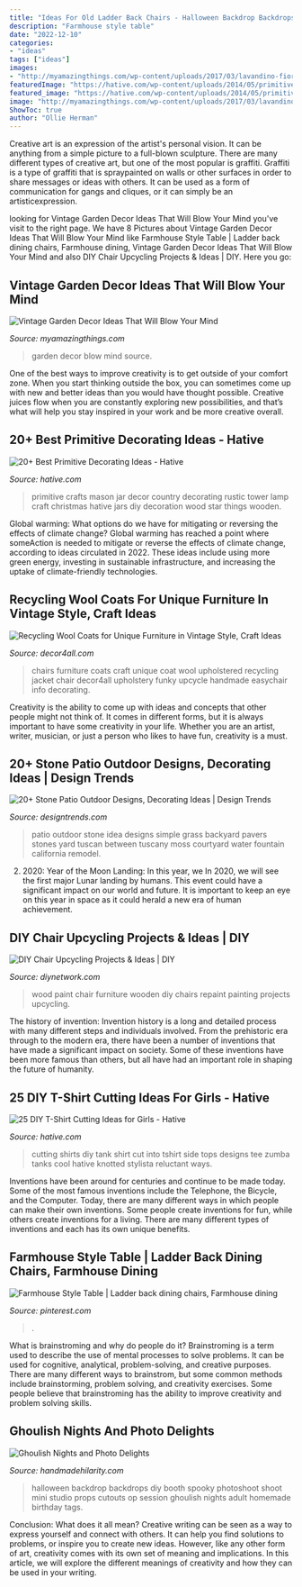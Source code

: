 ```yaml
---
title: "Ideas For Old Ladder Back Chairs - Halloween Backdrop Backdrops Diy Booth Spooky Photoshoot Shoot Mini Studio Props Cutouts Op Session Ghoulish Nights Adult Homemade Birthday Tags"
description: "Farmhouse style table"
date: "2022-12-10"
categories:
- "ideas"
tags: ["ideas"]
images:
- "http://myamazingthings.com/wp-content/uploads/2017/03/lavandino-fioriera.jpg"
featuredImage: "https://hative.com/wp-content/uploads/2014/05/primitive-decorating-ideas/13-primitive-mason-jar-tower.jpg"
featured_image: "https://hative.com/wp-content/uploads/2014/05/primitive-decorating-ideas/13-primitive-mason-jar-tower.jpg"
image: "http://myamazingthings.com/wp-content/uploads/2017/03/lavandino-fioriera.jpg"
ShowToc: true
author: "Ollie Herman"
---
```



Creative art is an expression of the artist's personal vision. It can be anything from a simple picture to a full-blown sculpture. There are many different types of creative art, but one of the most popular is graffiti. Graffiti is a type of graffiti that is spraypainted on walls or other surfaces in order to share messages or ideas with others. It can be used as a form of communication for gangs and cliques, or it can simply be an artisticexpression.

	

		
looking for Vintage Garden Decor Ideas That Will Blow Your Mind you've visit to the right page. We have 8 Pictures about Vintage Garden Decor Ideas That Will Blow Your Mind like Farmhouse Style Table | Ladder back dining chairs, Farmhouse dining, Vintage Garden Decor Ideas That Will Blow Your Mind and also DIY Chair Upcycling Projects &amp; Ideas | DIY. Here you go:
		
    
## Vintage Garden Decor Ideas That Will Blow Your Mind

<img loading=lazy src="http://myamazingthings.com/wp-content/uploads/2017/03/lavandino-fioriera.jpg" onerror="this.onerror=null;this.src='https://tse1.mm.bing.net/th?id=OIP.jeTrwMVKRRSYtqYfbiFNcAHaHx&amp;pid=15.1';" alt="Vintage Garden Decor Ideas That Will Blow Your Mind">

_Source: myamazingthings.com_

>garden decor blow mind source. 

	

One of the best ways to improve creativity is to get outside of your comfort zone. When you start thinking outside the box, you can sometimes come up with new and better ideas than you would have thought possible. Creative juices flow when you are constantly exploring new possibilities, and that’s what will help you stay inspired in your work and be more creative overall.

    
## 20+ Best Primitive Decorating Ideas - Hative

<img loading=lazy src="https://hative.com/wp-content/uploads/2014/05/primitive-decorating-ideas/13-primitive-mason-jar-tower.jpg" onerror="this.onerror=null;this.src='https://tse1.mm.bing.net/th?id=OIP.vhDe8qGdeoYJ6vOy_MOoVQHaJ4&amp;pid=15.1';" alt="20+ Best Primitive Decorating Ideas - Hative">

_Source: hative.com_

>primitive crafts mason jar decor country decorating rustic tower lamp craft christmas hative jars diy decoration wood star things wooden. 

	

Global warming: What options do we have for mitigating or reversing the effects of climate change?
Global warming has reached a point where someAction is needed to mitigate or reverse the effects of climate change, according to ideas circulated in 2022. These ideas include using more green energy, investing in sustainable infrastructure, and increasing the uptake of climate-friendly technologies.

    
## Recycling Wool Coats For Unique Furniture In Vintage Style, Craft Ideas

<img loading=lazy src="http://www.decor4all.com/wp-content/uploads/2013/11/upholstered-chairs-recycling-coats-craft-ideas-6.jpg" onerror="this.onerror=null;this.src='https://tse3.mm.bing.net/th?id=OIP.qHjJ7XGf0OSaSLOG9NB3nQHaJ6&amp;pid=15.1';" alt="Recycling Wool Coats for Unique Furniture in Vintage Style, Craft Ideas">

_Source: decor4all.com_

>chairs furniture coats craft unique coat wool upholstered recycling jacket chair decor4all upholstery funky upcycle handmade easychair info decorating. 

	

Creativity is the ability to come up with ideas and concepts that other people might not think of. It comes in different forms, but it is always important to have some creativity in your life. Whether you are an artist, writer, musician, or just a person who likes to have fun, creativity is a must.

    
## 20+ Stone Patio Outdoor Designs, Decorating Ideas | Design Trends

<img loading=lazy src="https://images.designtrends.com/wp-content/uploads/2016/01/05100353/Simple-Outdoor-Patio-Idea.jpg" onerror="this.onerror=null;this.src='https://tse1.mm.bing.net/th?id=OIP.Gk2wCLsgu_d3FupeHMExpwHaJ4&amp;pid=15.1';" alt="20+ Stone Patio Outdoor Designs, Decorating Ideas | Design Trends">

_Source: designtrends.com_

>patio outdoor stone idea designs simple grass backyard pavers stones yard tuscan between tuscany moss courtyard water fountain california remodel. 

	

2) 2020: Year of the Moon Landing: In this year, we
In 2020, we will see the first major Lunar landing by humans. This event could have a significant impact on our world and future. It is important to keep an eye on this year in space as it could herald a new era of human achievement.

    
## DIY Chair Upcycling Projects &amp; Ideas | DIY

<img loading=lazy src="http://diy.sndimg.com/content/dam/images/diy/fullset/2015/2/17/0/Original-Samantha-Pattillo_Paint-Wood-Chair_Beauty1.jpg.rend.hgtvcom.616.822.suffix/1424227662355.jpeg" onerror="this.onerror=null;this.src='https://tse1.mm.bing.net/th?id=OIP.50EuHYACpKvEKcqLv40fVwHaJ4&amp;pid=15.1';" alt="DIY Chair Upcycling Projects &amp; Ideas | DIY">

_Source: diynetwork.com_

>wood paint chair furniture wooden diy chairs repaint painting projects upcycling. 

	

The history of invention:
Invention history is a long and detailed process with many different steps and individuals involved. From the prehistoric era through to the modern era, there have been a number of inventions that have made a significant impact on society. Some of these inventions have been more famous than others, but all have had an important role in shaping the future of humanity.

    
## 25 DIY T-Shirt Cutting Ideas For Girls - Hative

<img loading=lazy src="https://hative.com/wp-content/uploads/2014/11/diy-tshirt-cutting-ideas/22-cutting-shirts-into-tank-tops.jpg" onerror="this.onerror=null;this.src='https://tse3.mm.bing.net/th?id=OIP.ligGZPDzb2KKBMl05sedxgHaLJ&amp;pid=15.1';" alt="25 DIY T-Shirt Cutting Ideas for Girls - Hative">

_Source: hative.com_

>cutting shirts diy tank shirt cut into tshirt side tops designs tee zumba tanks cool hative knotted stylista reluctant ways. 

	

Inventions have been around for centuries and continue to be made today. Some of the most famous inventions include the Telephone, the Bicycle, and the Computer. Today, there are many different ways in which people can make their own inventions. Some people create inventions for fun, while others create inventions for a living. There are many different types of inventions and each has its own unique benefits.

    
## Farmhouse Style Table | Ladder Back Dining Chairs, Farmhouse Dining

<img loading=lazy src="https://i.pinimg.com/originals/b2/f7/21/b2f72114b725bae03fdad51d87b0a580.jpg" onerror="this.onerror=null;this.src='https://tse4.mm.bing.net/th?id=OIP.xPvKqHxHY8XNnzwcPhccsgHaJ4&amp;pid=15.1';" alt="Farmhouse Style Table | Ladder back dining chairs, Farmhouse dining">

_Source: pinterest.com_

>. 

	

What is brainstroming and why do people do it?
Brainstroming is a term used to describe the use of mental processes to solve problems. It can be used for cognitive, analytical, problem-solving, and creative purposes. There are many different ways to brainstrom, but some common methods include brainstorming, problem solving, and creativity exercises. Some people believe that brainstroming has the ability to improve creativity and problem solving skills.

    
## Ghoulish Nights And Photo Delights

<img loading=lazy src="http://www.handmadehilarity.com/wp-content/uploads/2013/10/66754fd9baa9a4816a94f43fd6c56c23.jpg" onerror="this.onerror=null;this.src='https://tse4.mm.bing.net/th?id=OIP.QUocp7wLbatsXYxUsBYEawHaHa&amp;pid=15.1';" alt="Ghoulish Nights and Photo Delights">

_Source: handmadehilarity.com_

>halloween backdrop backdrops diy booth spooky photoshoot shoot mini studio props cutouts op session ghoulish nights adult homemade birthday tags. 

	

Conclusion: What does it all mean?
Creative writing can be seen as a way to express yourself and connect with others. It can help you find solutions to problems, or inspire you to create new ideas. However, like any other form of art, creativity comes with its own set of meaning and implications. In this article, we will explore the different meanings of creativity and how they can be used in your writing.

